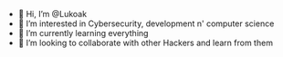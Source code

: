 - 👋 Hi, I’m @Lukoak
- 👀 I’m interested in Cybersecurity, development n' computer science
- 🌱 I’m currently learning everything
- 💞️ I’m looking to collaborate with other Hackers and learn from them
